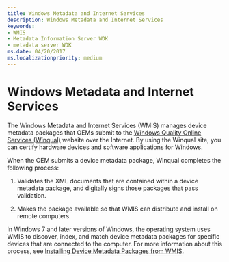 ```yaml
---
title: Windows Metadata and Internet Services
description: Windows Metadata and Internet Services
keywords:
- WMIS
- Metadata Information Server WDK
- metadata server WDK
ms.date: 04/20/2017
ms.localizationpriority: medium
---
```


# Windows Metadata and Internet Services


The Windows Metadata and Internet Services (WMIS) manages device metadata packages that OEMs submit to the [Windows Quality Online Services (Winqual)](../dashboard/index.yml) website over the Internet. By using the Winqual site, you can certify hardware devices and software applications for Windows.

When the OEM submits a device metadata package, Winqual completes the following process:

1.  Validates the XML documents that are contained within a device metadata package, and digitally signs those packages that pass validation.

2.  Makes the package available so that WMIS can distribute and install on remote computers.

In Windows 7 and later versions of Windows, the operating system uses WMIS to discover, index, and match device metadata packages for specific devices that are connected to the computer. For more information about this process, see [Installing Device Metadata Packages from WMIS](installing-device-metadata-packages-from-wmis.md).

 

